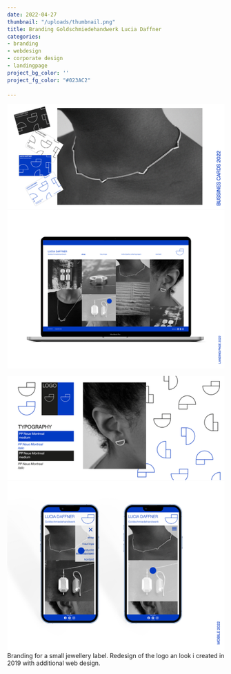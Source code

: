 ```yaml
---
date: 2022-04-27
thumbnail: "/uploads/thumbnail.png"
title: Branding Goldschmiedehandwerk Lucia Daffner
categories:
- branding
- webdesign
- corporate design
- landingpage
project_bg_color: ''
project_fg_color: "#023AC2"

---
```

![bussines card design for a small jewellery label, stationary design, branding](/uploads/bussinescard-1.png "bussines card design")![responsive landing page for a small jewellery label, webdesign, ui ux design](/uploads/landing-pageweb.png "landing page design for desktop")

![branding for a small jewellery label, corporate identity design, CI](/uploads/branding.png "corporate identity design ")![responsive landing page for a small jewellery label, webdesign, ui ux design ](/uploads/mobileweb.png "landing page design for mobile")Branding for a small jewellery label. Redesign of the logo an look i created in 2019 with additional web design.